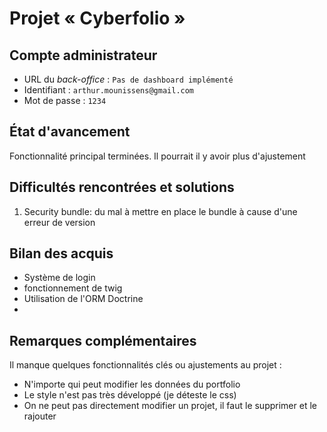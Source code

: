 # Projet « Cyberfolio »

## Compte administrateur

- URL du *back-office* : `Pas de dashboard implémenté`
- Identifiant : `arthur.mounissens@gmail.com`
- Mot de passe : `1234`

## État d'avancement

Fonctionnalité principal terminées. Il pourrait il y avoir plus d'ajustement

## Difficultés rencontrées et solutions

1. Security bundle: du mal à mettre en place le bundle à cause d'une erreur de version 

## Bilan des acquis

- Système de login
- fonctionnement de twig
- Utilisation de l'ORM Doctrine
- 

## Remarques complémentaires

Il manque quelques fonctionnalités clés ou ajustements au projet :
- N'importe qui peut modifier les données du portfolio
- Le style n'est pas très développé (je déteste le css)
- On ne peut pas directement modifier un projet, il faut le supprimer et le rajouter
